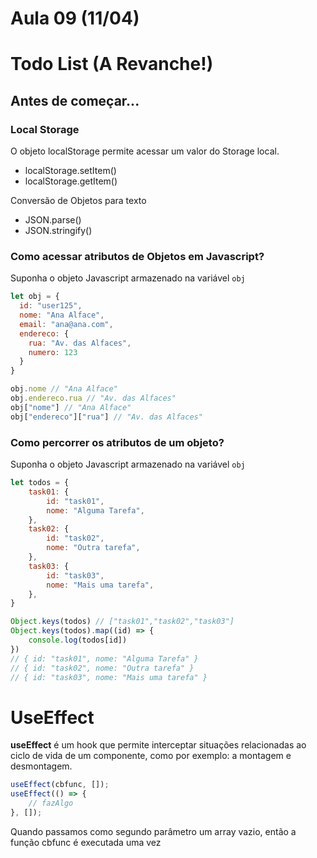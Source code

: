# Aula 09 (11/04) 

# Todo List (A Revanche!)

## Antes de começar...

### Local Storage

O objeto localStorage permite acessar um valor do Storage local. 

* localStorage.setItem()
* localStorage.getItem()

Conversão de Objetos para texto
* JSON.parse()
* JSON.stringify()

### Como acessar atributos de Objetos em Javascript?

Suponha o objeto Javascript armazenado na variável ```obj```

~~~js
let obj = {
  id: "user125",
  nome: "Ana Alface",
  email: "ana@ana.com",
  endereco: {
    rua: "Av. das Alfaces",
    numero: 123
  }
}

obj.nome // "Ana Alface"
obj.endereco.rua // "Av. das Alfaces"
obj["nome"] // "Ana Alface"
obj["endereco"]["rua"] // "Av. das Alfaces"
~~~

### Como percorrer os atributos de um objeto?

Suponha o objeto Javascript armazenado na variável ```obj```

~~~js
let todos = {
    task01: {
        id: "task01",
        nome: "Alguma Tarefa",
    },
    task02: {
        id: "task02",
        nome: "Outra tarefa",
    },
    task03: {
        id: "task03",
        nome: "Mais uma tarefa",
    },
}

Object.keys(todos) // ["task01","task02","task03"]
Object.keys(todos).map((id) => {
    console.log(todos[id])
}) 
// { id: "task01", nome: "Alguma Tarefa" }
// { id: "task02", nome: "Outra tarefa" }
// { id: "task03", nome: "Mais uma tarefa" }
~~~

# UseEffect

**useEffect** é um hook que permite interceptar situações relacionadas ao ciclo de vida de um componente, como por exemplo: a montagem e desmontagem.

~~~js
useEffect(cbfunc, []); 
useEffect(() => {
    // fazAlgo
}, []); 
~~~

Quando passamos como segundo parâmetro um array vazio, então a função cbfunc é executada uma vez